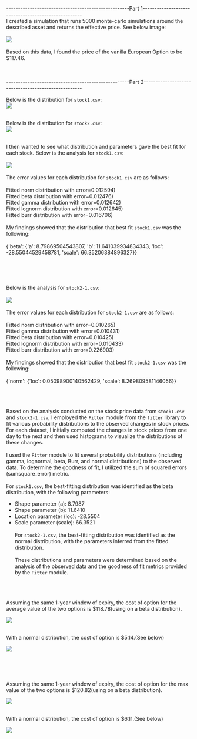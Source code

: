 ----------------------------------------------------Part 1----------------------------------------------------
<br/>
I created a simulation that runs 5000 monte-carlo simulations around the described asset and returns the effective price. See below image:
<br/><br/>
![](Figure_1.png)
<br/><br/>
Based on this data, I found the price of the vanilla European Option to be $117.46. 
<br/>
<br/>
<br/>

----------------------------------------------------Part 2----------------------------------------------------

Below is the distribution for `stock1.csv`:
<br/>
![](distribution1.png)
<br/><br/>

Below is the distribution for `stock2.csv`:
<br/>
![](distribution2.png)
<br/><br/>


I then wanted to see what distribution and parameters gave the best fit for each stock. Below is the analysis for `stock1.csv`:
<br/><br/>
![](distributionAnalysis1.png)
<br/><br/>
The error values for each distribution for `stock1.csv` are as follows:
<br/><br/>
Fitted norm distribution with error=0.012594)<br/>
Fitted beta distribution with error=0.012476)<br/>
Fitted gamma distribution with error=0.012642)<br/>
Fitted lognorm distribution with error=0.012645)<br/>
Fitted burr distribution with error=0.016706)<br/>
<br/>
My findings showed that the distribution that best fit `stock1.csv` was the following:
<br/><br/>
{'beta': {'a': 8.79869504543807, 'b': 11.641039934834343, 'loc': -28.55044529458781, 'scale': 66.35206384896327}}

<br/><br/><br/>

Below is the analysis for `stock2-1.csv`:
<br/><br/>
![](distributionAnalysis2.png)
<br/><br/>
The error values for each distribution for `stock2-1.csv` are as follows:
<br/><br/>
Fitted norm distribution with error=0.010265)<br/>
Fitted gamma distribution with error=0.010431)<br/>
Fitted beta distribution with error=0.010425)<br/>
Fitted lognorm distribution with error=0.010433)<br/>
Fitted burr distribution with error=0.226903)<br/>
<br/>
My findings showed that the distribution that best fit `stock2-1.csv` was the following:
<br/><br/>
{'norm': {'loc': 0.05098900140562429, 'scale': 8.269809581146056}}

<br/><br/><br/>
Based on the analysis conducted on the stock price data from `stock1.csv` and `stock2-1.csv`, I employed the `Fitter` module from the `fitter` library to fit various probability distributions to the observed changes in stock prices. For each dataset, I initially computed the changes in stock prices from one day to the next and then used histograms to visualize the distributions of these changes.
<br/><br/>
I used the `Fitter` module to fit several probability distributions (including gamma, lognormal, beta, Burr, and normal distributions) to the observed data. To determine the goodness of fit, I utilized the sum of squared errors (sumsquare_error) metric.
<br/><br/>
For `stock1.csv`, the best-fitting distribution was identified as the beta distribution, with the following parameters:
- Shape parameter (a): 8.7987
- Shape parameter (b): 11.6410
- Location parameter (loc): -28.5504
- Scale parameter (scale): 66.3521
<br/><br/>
For `stock2-1.csv`, the best-fitting distribution was identified as the normal distribution, with the parameters inferred from the fitted distribution.
<br/><br/>
These distributions and parameters were determined based on the analysis of the observed data and the goodness of fit metrics provided by the `Fitter` module.
<br/><br/><br/>


<br/>
Assuming the same 1-year window of expiry, the cost of option for the average value of the two options is $118.78(using on a beta distribution).
<br/>

![](avg.png)

<br/>
With a normal distribution, the cost of option is $5.14.(See below)
<br/>

![](avg2.png)

<br/><br/><br/>

Assuming the same 1-year window of expiry, the cost of option for the max value of the two options is $120.82(using on a beta distribution).
<br/>

![](max.png)

<br/>
With a normal distribution, the cost of option is $6.11.(See below)
<br/>

![](max2.png)